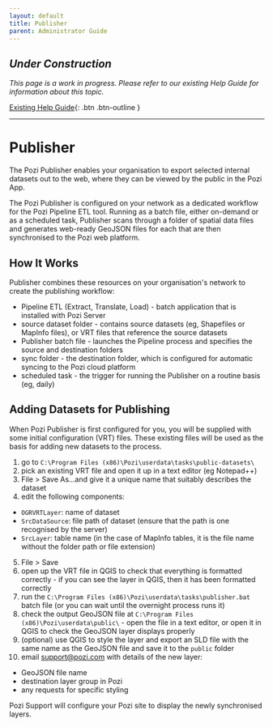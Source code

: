 ```yaml
---
layout: default
title: Publisher
parent: Administrator Guide
---
```


## *Under Construction*

*This page is a work in progress. Please refer to our existing Help Guide for information about this topic.*

[Existing Help Guide](https://help.pozi.com/){: .btn .btn-outline }

---

# Publisher

The Pozi Publisher enables your organisation to export selected internal datasets out to the web, where they can be viewed by the public in the Pozi App.

The Pozi Publisher is configured on your network as a dedicated workflow for the Pozi Pipeline ETL tool. Running as a batch file, either on-demand or as a scheduled task, Publisher scans through a folder of spatial data files and generates web-ready GeoJSON files for each that are then synchronised to the Pozi web platform.

## How It Works

Publisher combines these resources on your organisation's network to create the publishing workflow:

* Pipeline ETL (Extract, Translate, Load) - batch application that is installed with Pozi Server
* source dataset folder - contains source datasets (eg, Shapefiles or MapInfo files), or VRT files that reference the source datasets
* Publisher batch file - launches the Pipeline process and specifies the source and destination folders
* sync folder - the destination folder, which is configured for automatic syncing to the Pozi cloud platform
* scheduled task - the trigger for running the Publisher on a routine basis (eg, daily)

## Adding Datasets for Publishing

When Pozi Publisher is first configured for you, you will be supplied with some initial configuration (VRT) files. These existing files will be used as the basis for adding new datasets to the process.

1. go to `C:\Program Files (x86)\Pozi\userdata\tasks\public-datasets\`
2. pick an existing VRT file and open it up in a text editor (eg Notepad++)
3. File > Save As...and give it a unique name that suitably describes the dataset
4. edit the following components:
  * `OGRVRTLayer`: name of dataset
  * `SrcDataSource`: file path of dataset (ensure that the path is one recognised by the server)
  * `SrcLayer`: table name (in the case of MapInfo tables, it is the file name without the folder path or file extension)
5. File > Save
6. open up the VRT file in QGIS to check that everything is formatted correctly - if you can see the layer in QGIS, then it has been formatted correctly
7. run the `C:\Program Files (x86)\Pozi\userdata\tasks\publisher.bat` batch file (or you can wait until the overnight process runs it)
8. check the output GeoJSON file at `C:\Program Files (x86)\Pozi\userdata\public\` - open the file in a text editor, or open it in QGIS to check the GeoJSON layer displays properly
9. (optional) use QGIS to style the layer and export an SLD file with the same name as the GeoJSON file and save it to the `public` folder
10. email support@pozi.com with details of the new layer:
  * GeoJSON file name
  * destination layer group in Pozi
  * any requests for specific styling

Pozi Support will configure your Pozi site to display the newly synchronised layers.
